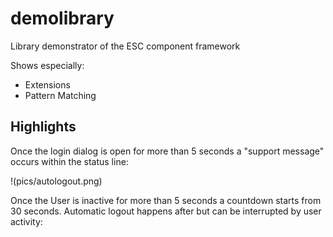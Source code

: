 # demolibrary

Library demonstrator of the ESC component framework

Shows especially:
* Extensions
* Pattern Matching

## Highlights
Once the login dialog is open for more than 5 seconds a "support message" occurs within the status line:

!(pics/autologout.png)


Once the User is inactive for more than 5 seconds a countdown starts from 30 seconds. Automatic logout happens after but can be interrupted by user activity:
